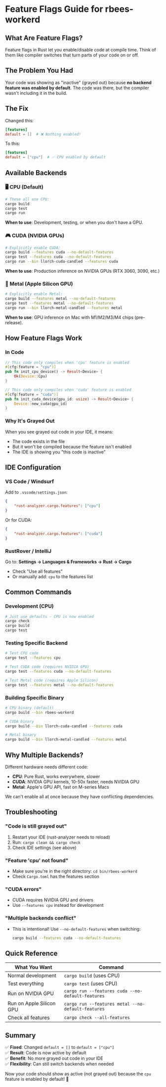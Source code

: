# Feature Flags Guide for rbees-workerd

## What Are Feature Flags?

Feature flags in Rust let you enable/disable code at compile time. Think of them like compiler switches that turn parts of your code on or off.

## The Problem You Had

Your code was showing as "inactive" (grayed out) because **no backend feature was enabled by default**. The code was there, but the compiler wasn't including it in the build.

## The Fix

Changed this:
```toml
[features]
default = []  # ❌ Nothing enabled!
```

To this:
```toml
[features]
default = ["cpu"]  # ✅ CPU enabled by default
```

## Available Backends

### 🖥️ CPU (Default)
```bash
# These all use CPU:
cargo build
cargo test
cargo run
```

**When to use**: Development, testing, or when you don't have a GPU.

### 🎮 CUDA (NVIDIA GPUs)
```bash
# Explicitly enable CUDA:
cargo build --features cuda --no-default-features
cargo test --features cuda --no-default-features
cargo run --bin llorch-cuda-candled --features cuda
```

**When to use**: Production inference on NVIDIA GPUs (RTX 3060, 3090, etc.)

### 🍎 Metal (Apple Silicon GPU)
```bash
# Explicitly enable Metal:
cargo build --features metal --no-default-features
cargo test --features metal --no-default-features
cargo run --bin llorch-metal-candled --features metal
```

**When to use**: GPU inference on Mac with M1/M2/M3/M4 chips (pre-release).

## How Feature Flags Work

### In Code
```rust
// This code only compiles when 'cpu' feature is enabled
#[cfg(feature = "cpu")]
pub fn init_cpu_device() -> Result<Device> {
    Ok(Device::Cpu)
}

// This code only compiles when 'cuda' feature is enabled
#[cfg(feature = "cuda")]
pub fn init_cuda_device(gpu_id: usize) -> Result<Device> {
    Device::new_cuda(gpu_id)
}
```

### Why It's Grayed Out
When you see grayed out code in your IDE, it means:
- The code exists in the file
- But it won't be compiled because the feature isn't enabled
- The IDE is showing you "this code is inactive"

## IDE Configuration

### VS Code / Windsurf
Add to `.vscode/settings.json`:
```json
{
    "rust-analyzer.cargo.features": ["cpu"]
}
```

Or for CUDA:
```json
{
    "rust-analyzer.cargo.features": ["cuda"]
}
```

### RustRover / IntelliJ
Go to: **Settings → Languages & Frameworks → Rust → Cargo**
- Check "Use all features"
- Or manually add: `cpu` to the features list

## Common Commands

### Development (CPU)
```bash
# Just use defaults - CPU is now enabled
cargo check
cargo build
cargo test
```

### Testing Specific Backend
```bash
# Test CPU code
cargo test --features cpu

# Test CUDA code (requires NVIDIA GPU)
cargo test --features cuda --no-default-features

# Test Metal code (requires Apple Silicon)
cargo test --features metal --no-default-features
```

### Building Specific Binary
```bash
# CPU binary (default)
cargo build --bin rbees-workerd

# CUDA binary
cargo build --bin llorch-cuda-candled --features cuda

# Metal binary
cargo build --bin llorch-metal-candled --features metal
```

## Why Multiple Backends?

Different hardware needs different code:
- **CPU**: Pure Rust, works everywhere, slower
- **CUDA**: NVIDIA GPU kernels, 10-50x faster, needs NVIDIA GPU
- **Metal**: Apple's GPU API, fast on M-series Macs

We can't enable all at once because they have conflicting dependencies.

## Troubleshooting

### "Code is still grayed out"
1. Restart your IDE (rust-analyzer needs to reload)
2. Run: `cargo clean && cargo check`
3. Check IDE settings (see above)

### "Feature 'cpu' not found"
- Make sure you're in the right directory: `cd bin/rbees-workerd`
- Check `Cargo.toml` has the features section

### "CUDA errors"
- CUDA requires NVIDIA GPU and drivers
- Use `--features cpu` instead for development

### "Multiple backends conflict"
- This is intentional! Use `--no-default-features` when switching:
  ```bash
  cargo build --features cuda --no-default-features
  ```

## Quick Reference

| What You Want | Command |
|---------------|---------|
| Normal development | `cargo build` (uses CPU) |
| Test everything | `cargo test` (uses CPU) |
| Run on NVIDIA GPU | `cargo run --features cuda --no-default-features` |
| Run on Apple Silicon GPU | `cargo run --features metal --no-default-features` |
| Check all features | `cargo check --all-features` |

## Summary

✅ **Fixed**: Changed `default = []` to `default = ["cpu"]`  
✅ **Result**: Code is now active by default  
✅ **Benefit**: No more grayed out code in your IDE  
✅ **Flexibility**: Can still switch backends when needed  

Now your code should show as active (not grayed out) because the `cpu` feature is enabled by default! 🎉
